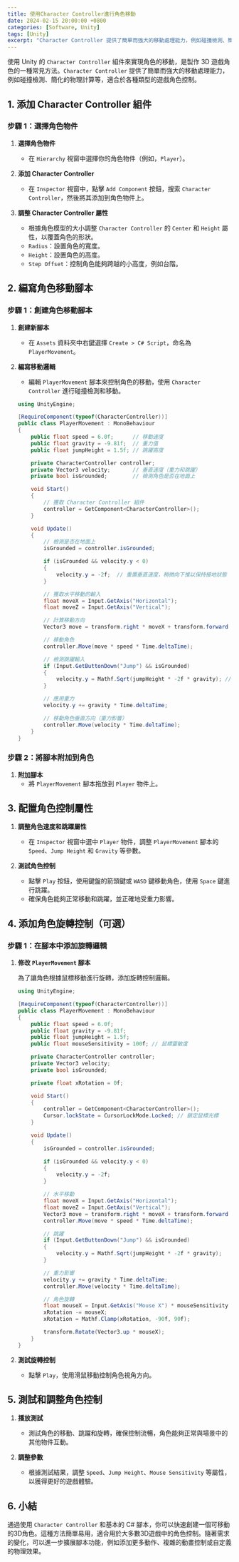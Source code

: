 ```yaml
---
title: 使用Character Controller進行角色移動
date: 2024-02-15 20:00:00 +0800
categories: [Software, Unity]
tags: [Unity] 
excerpt: "Character Controller 提供了簡單而強大的移動處理能力，例如碰撞檢測、簡化的物理計算等，適合於各種類型的遊戲角色控制"
---
```


使用 Unity 的 `Character Controller` 組件來實現角色的移動，是製作 3D 遊戲角色的一種常見方法。`Character Controller` 提供了簡單而強大的移動處理能力，例如碰撞檢測、簡化的物理計算等，適合於各種類型的遊戲角色控制。

## **1. 添加 Character Controller 組件**

### **步驟 1：選擇角色物件**

1. **選擇角色物件**
   - 在 `Hierarchy` 視窗中選擇你的角色物件（例如，`Player`）。

2. **添加 Character Controller**
   - 在 `Inspector` 視窗中，點擊 `Add Component` 按鈕，搜索 `Character Controller`，然後將其添加到角色物件上。

3. **調整 Character Controller 屬性**
   - 根據角色模型的大小調整 `Character Controller` 的 `Center` 和 `Height` 屬性，以覆蓋角色的形狀。
   - `Radius`：設置角色的寬度。
   - `Height`：設置角色的高度。
   - `Step Offset`：控制角色能夠跨越的小高度，例如台階。

## **2. 編寫角色移動腳本**

### **步驟 1：創建角色移動腳本**

1. **創建新腳本**
   - 在 `Assets` 資料夾中右鍵選擇 `Create > C# Script`，命名為 `PlayerMovement`。

2. **編寫移動邏輯**
   - 編輯 `PlayerMovement` 腳本來控制角色的移動，使用 `Character Controller` 進行碰撞檢測和移動。

   ```csharp
   using UnityEngine;

   [RequireComponent(typeof(CharacterController))]
   public class PlayerMovement : MonoBehaviour
   {
       public float speed = 6.0f;      // 移動速度
       public float gravity = -9.81f;  // 重力值
       public float jumpHeight = 1.5f; // 跳躍高度

       private CharacterController controller;
       private Vector3 velocity;       // 垂直速度（重力和跳躍）
       private bool isGrounded;        // 檢測角色是否在地面上

       void Start()
       {
           // 獲取 Character Controller 組件
           controller = GetComponent<CharacterController>();
       }

       void Update()
       {
           // 檢測是否在地面上
           isGrounded = controller.isGrounded;

           if (isGrounded && velocity.y < 0)
           {
               velocity.y = -2f;  // 重置垂直速度，稍微向下推以保持接地狀態
           }

           // 獲取水平移動的輸入
           float moveX = Input.GetAxis("Horizontal");
           float moveZ = Input.GetAxis("Vertical");

           // 計算移動方向
           Vector3 move = transform.right * moveX + transform.forward * moveZ;

           // 移動角色
           controller.Move(move * speed * Time.deltaTime);

           // 檢測跳躍輸入
           if (Input.GetButtonDown("Jump") && isGrounded)
           {
               velocity.y = Mathf.Sqrt(jumpHeight * -2f * gravity); // 計算跳躍速度
           }

           // 應用重力
           velocity.y += gravity * Time.deltaTime;

           // 移動角色垂直方向（重力影響）
           controller.Move(velocity * Time.deltaTime);
       }
   }
   ```

### **步驟 2：將腳本附加到角色**

1. **附加腳本**
   - 將 `PlayerMovement` 腳本拖放到 `Player` 物件上。

## **3. 配置角色控制屬性**

1. **調整角色速度和跳躍屬性**
   - 在 `Inspector` 視窗中選中 `Player` 物件，調整 `PlayerMovement` 腳本的 `Speed`、`Jump Height` 和 `Gravity` 等參數。

2. **測試角色控制**
   - 點擊 `Play` 按鈕，使用鍵盤的箭頭鍵或 `WASD` 鍵移動角色，使用 `Space` 鍵進行跳躍。
   - 確保角色能夠正常移動和跳躍，並正確地受重力影響。

## **4. 添加角色旋轉控制（可選）**

### **步驟 1：在腳本中添加旋轉邏輯**

1. **修改 `PlayerMovement` 腳本**

   為了讓角色根據鼠標移動進行旋轉，添加旋轉控制邏輯。

   ```csharp
   using UnityEngine;

   [RequireComponent(typeof(CharacterController))]
   public class PlayerMovement : MonoBehaviour
   {
       public float speed = 6.0f;
       public float gravity = -9.81f;
       public float jumpHeight = 1.5f;
       public float mouseSensitivity = 100f; // 鼠標靈敏度

       private CharacterController controller;
       private Vector3 velocity;
       private bool isGrounded;

       private float xRotation = 0f;

       void Start()
       {
           controller = GetComponent<CharacterController>();
           Cursor.lockState = CursorLockMode.Locked; // 鎖定鼠標光標
       }

       void Update()
       {
           isGrounded = controller.isGrounded;

           if (isGrounded && velocity.y < 0)
           {
               velocity.y = -2f;
           }

           // 水平移動
           float moveX = Input.GetAxis("Horizontal");
           float moveZ = Input.GetAxis("Vertical");
           Vector3 move = transform.right * moveX + transform.forward * moveZ;
           controller.Move(move * speed * Time.deltaTime);

           // 跳躍
           if (Input.GetButtonDown("Jump") && isGrounded)
           {
               velocity.y = Mathf.Sqrt(jumpHeight * -2f * gravity);
           }

           // 重力影響
           velocity.y += gravity * Time.deltaTime;
           controller.Move(velocity * Time.deltaTime);

           // 角色旋轉
           float mouseX = Input.GetAxis("Mouse X") * mouseSensitivity * Time.deltaTime;
           xRotation -= mouseX;
           xRotation = Mathf.Clamp(xRotation, -90f, 90f);

           transform.Rotate(Vector3.up * mouseX);
       }
   }
   ```

2. **測試旋轉控制**
   - 點擊 `Play`，使用滑鼠移動控制角色視角方向。

## **5. 測試和調整角色控制**

1. **播放測試**
   - 測試角色的移動、跳躍和旋轉，確保控制流暢，角色能夠正常與場景中的其他物件互動。
   
2. **調整參數**
   - 根據測試結果，調整 `Speed`、`Jump Height`、`Mouse Sensitivity` 等屬性，以獲得更好的遊戲體驗。

## **6. 小結**

通過使用 `Character Controller` 和基本的 C# 腳本，你可以快速創建一個可移動的3D角色。這種方法簡單易用，適合用於大多數3D遊戲中的角色控制。隨著需求的變化，可以進一步擴展腳本功能，例如添加更多動作、複雜的動畫控制或自定義的物理效果。
